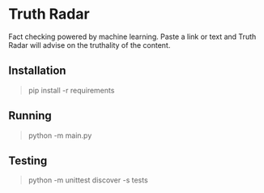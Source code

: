 # Truth Radar 

Fact checking powered by machine learning. Paste a link or text and Truth Radar will advise on the truthality of the content. 

## Installation 

> pip install -r requirements 

## Running 

> python -m main.py 

## Testing 

> python -m unittest discover -s tests